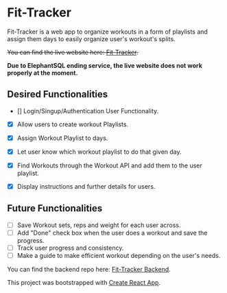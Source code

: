 # Fit-Tracker

Fit-Tracker is a web app to organize workouts in a form of playlists and assign them days to easily organize user's workout's splits.

~~You can find the live website here: [Fit-Tracker](https://fit-tracker-frontend.onrender.com).~~

**Due to ElephantSQL ending service, the live website does not work properly at the moment.**

## Desired Functionalities
- [] Login/Singup/Authentication User Functionality.
- [x] Allow users to create workout Playlists.
- [x] Assign Workout Playlist to days.
- [x] Let user know which workout playlist to do that given day.
- [x] Find Workouts through the Workout API and add them to the user playlist.
- [x] Display instructions and further details for users.


## Future Functionalities
- [ ] Save Workout sets, reps and weight for each user across.
- [ ] Add "Done" check box when the user does a workout and save the progress.
- [ ] Track user progress and consistency.
- [ ]  Make a guide to make efficient workout depending on the user's needs.

You can find the backend repo here: [Fit-Tracker Backend](https://github.com/joji09/Fit-Tracker-Backend).

This project was bootstrapped with [Create React App](https://github.com/facebook/create-react-app).

